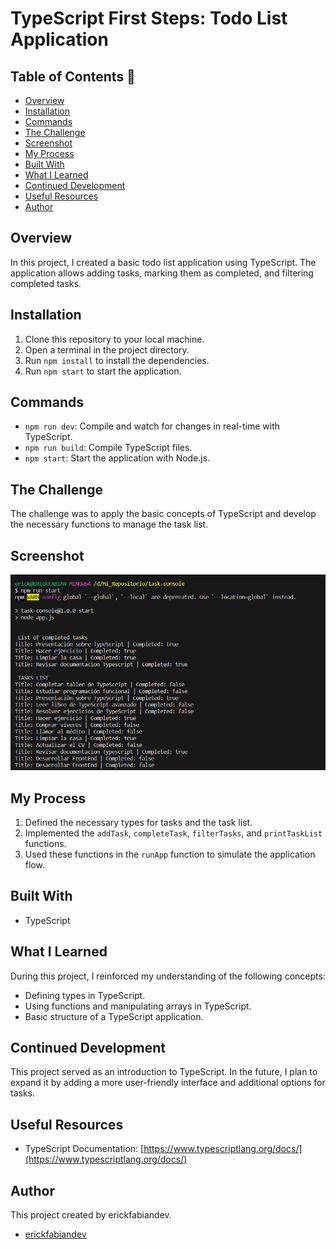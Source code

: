 # TypeScript First Steps: Todo List Application

## Table of Contents 📄
- [Overview](#overview)
- [Installation](#installation)
- [Commands](#commands)
- [The Challenge](#the-challenge)
- [Screenshot](#screenshot)
- [My Process](#my-process)
- [Built With](#built-with)
- [What I Learned](#what-i-learned)
- [Continued Development](#continued-development)
- [Useful Resources](#useful-resources)
- [Author](#author)

## Overview

In this project, I created a basic todo list application using TypeScript. The application allows adding tasks, marking them as completed, and filtering completed tasks.

## Installation

1. Clone this repository to your local machine.
2. Open a terminal in the project directory.
3. Run `npm install` to install the dependencies.
4. Run `npm start` to start the application.

## Commands

- `npm run dev`: Compile and watch for changes in real-time with TypeScript.
- `npm run build`: Compile TypeScript files.
- `npm start`: Start the application with Node.js.

## The Challenge

The challenge was to apply the basic concepts of TypeScript and develop the necessary functions to manage the task list.

## Screenshot

![Image](image.png)

## My Process

1. Defined the necessary types for tasks and the task list.
2. Implemented the `addTask`, `completeTask`, `filterTasks`, and `printTaskList` functions.
3. Used these functions in the `runApp` function to simulate the application flow.

## Built With

- TypeScript

## What I Learned

During this project, I reinforced my understanding of the following concepts:

- Defining types in TypeScript.
- Using functions and manipulating arrays in TypeScript.
- Basic structure of a TypeScript application.

## Continued Development

This project served as an introduction to TypeScript. In the future, I plan to expand it by adding a more user-friendly interface and additional options for tasks.

## Useful Resources

- TypeScript Documentation: [https://www.typescriptlang.org/docs/](https://www.typescriptlang.org/docs/)

## Author

This project created by erickfabiandev.
- [erickfabiandev](https://erickfabiandev.com)

